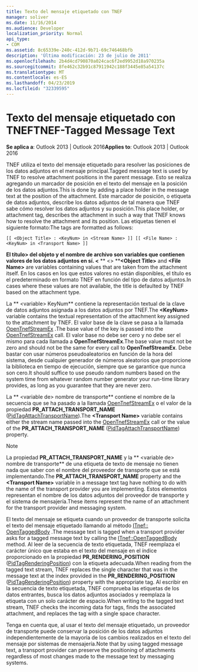 ```yaml
---
title: Texto del mensaje etiquetado con TNEF
manager: soliver
ms.date: 11/16/2014
ms.audience: Developer
localization_priority: Normal
api_type:
- COM
ms.assetid: 8c65339e-240c-412d-9b71-69c746468bfb
description: 'Última modificación: 23 de julio de 2011'
ms.openlocfilehash: 2b4d4cd790870a024cac6f2ed9952d18a970235a
ms.sourcegitcommit: 8fe462c32b91c87911942c188f3445e85a54137c
ms.translationtype: MT
ms.contentlocale: es-ES
ms.lasthandoff: 04/23/2019
ms.locfileid: "32339595"
---
```

# <a name="tnef-tagged-message-text"></a><span data-ttu-id="07859-103">Texto del mensaje etiquetado con TNEF</span><span class="sxs-lookup"><span data-stu-id="07859-103">TNEF-Tagged Message Text</span></span>

  
  
<span data-ttu-id="07859-104">**Se aplica a**: Outlook 2013 | Outlook 2016</span><span class="sxs-lookup"><span data-stu-id="07859-104">**Applies to**: Outlook 2013 | Outlook 2016</span></span> 
  
<span data-ttu-id="07859-105">TNEF utiliza el texto del mensaje etiquetado para resolver las posiciones de los datos adjuntos en el mensaje principal.</span><span class="sxs-lookup"><span data-stu-id="07859-105">Tagged message text is used by TNEF to resolve attachment positions in the parent message.</span></span> <span data-ttu-id="07859-106">Esto se realiza agregando un marcador de posición en el texto del mensaje en la posición de los datos adjuntos.</span><span class="sxs-lookup"><span data-stu-id="07859-106">This is done by adding a place holder in the message text at the position of the attachment.</span></span> <span data-ttu-id="07859-107">Este marcador de posición, o etiqueta de datos adjuntos, describe los datos adjuntos de tal manera que TNEF sabe cómo resolver los datos adjuntos y su posición.</span><span class="sxs-lookup"><span data-stu-id="07859-107">This place holder, or attachment tag, describes the attachment in such a way that TNEF knows how to resolve the attachment and its position.</span></span> <span data-ttu-id="07859-108">Las etiquetas tienen el siguiente formato:</span><span class="sxs-lookup"><span data-stu-id="07859-108">The tags are formatted as follows:</span></span>
  
 `[[ <Object Title> : <KeyNum> in <Stream Name> ]] [[ <File Name> : <KeyNum> in <Transport Name> ]]`
  
 <span data-ttu-id="07859-109">**El título\> del objeto y el nombre de archivo son variables que contienen valores de los datos adjuntos en sí. \<** \*\* \<\> \*\*</span><span class="sxs-lookup"><span data-stu-id="07859-109">**\<Object Title\>** and **\<File Name\>** are variables containing values that are taken from the attachment itself.</span></span> <span data-ttu-id="07859-110">En los casos en los que estos valores no están disponibles, el título es el predeterminado en formato TNEF en función del tipo de datos adjuntos.</span><span class="sxs-lookup"><span data-stu-id="07859-110">In cases where these values are not available, the title is defaulted by TNEF based on the attachment type.</span></span> 
  
<span data-ttu-id="07859-111">La \*\* \<variable\> KeyNum\*\* contiene la representación textual de la clave de datos adjuntos asignada a los datos adjuntos por TNEF.</span><span class="sxs-lookup"><span data-stu-id="07859-111">The **\<KeyNum\>** variable contains the textual representation of the attachment key assigned to the attachment by TNEF.</span></span> <span data-ttu-id="07859-112">El valor base de la clave se pasa a la llamada [OpenTnefStreamEx](opentnefstreamex.md) .</span><span class="sxs-lookup"><span data-stu-id="07859-112">The base value of the key is passed into the [OpenTnefStreamEx](opentnefstreamex.md) call.</span></span> <span data-ttu-id="07859-113">El valor base no debe ser cero y no debe ser el mismo para cada llamada a **OpenTnefStreamEx**.</span><span class="sxs-lookup"><span data-stu-id="07859-113">The base value must not be zero and should not be the same for every call to **OpenTnefStreamEx**.</span></span> <span data-ttu-id="07859-114">Debe bastar con usar números pseudoaleatorios en función de la hora del sistema, desde cualquier generador de números aleatorios que proporcione la biblioteca en tiempo de ejecución, siempre que se garantice que nunca son cero.</span><span class="sxs-lookup"><span data-stu-id="07859-114">It should suffice to use pseudo random numbers based on the system time from whatever random number generator your run-time library provides, as long as you guarantee that they are never zero.</span></span>
  
<span data-ttu-id="07859-115">La \*\* \<variable de\> nombre de transporte\*\* contiene el nombre de la secuencia que se ha pasado a la llamada [OpenTnefStreamEx](opentnefstreamex.md) o el valor de la propiedad **PR_ATTACH_TRANSPORT_NAME** ([PidTagAttachTransportName](pidtagattachtransportname-canonical-property.md)).</span><span class="sxs-lookup"><span data-stu-id="07859-115">The **\<Transport Name\>** variable contains either the stream name passed into the [OpenTnefStreamEx](opentnefstreamex.md) call or the value of the **PR_ATTACH_TRANSPORT_NAME** ([PidTagAttachTransportName](pidtagattachtransportname-canonical-property.md)) property.</span></span>
  
> [!NOTE]
> <span data-ttu-id="07859-116">La propiedad **PR_ATTACH_TRANSPORT_NAME** y la \*\* \<variable de\> nombre de transporte\*\* de una etiqueta de texto de mensaje no tienen nada que saber con el nombre del proveedor de transporte que se está implementando.</span><span class="sxs-lookup"><span data-stu-id="07859-116">The **PR_ATTACH_TRANSPORT_NAME** property and the **\<Transport Name\>** variable in a message text tag have nothing to do with the name of the transport provider you are implementing.</span></span> <span data-ttu-id="07859-117">Estos elementos representan el nombre de los datos adjuntos del proveedor de transporte y el sistema de mensajería.</span><span class="sxs-lookup"><span data-stu-id="07859-117">These items represent the name of an attachment for the transport provider and messaging system.</span></span> 
  
<span data-ttu-id="07859-118">El texto del mensaje se etiqueta cuando un proveedor de transporte solicita el texto del mensaje etiquetado llamando al método [ITnef:: OpenTaggedBody](itnef-opentaggedbody.md) .</span><span class="sxs-lookup"><span data-stu-id="07859-118">The message text is tagged when a transport provider asks for a tagged message text by calling the [ITnef::OpenTaggedBody](itnef-opentaggedbody.md) method.</span></span> <span data-ttu-id="07859-119">Al leer de la secuencia de texto etiquetada, TNEF reemplaza el carácter único que estaba en el texto del mensaje en el índice proporcionado en la propiedad **PR_RENDERING_POSITION** ([PidTagRenderingPosition](pidtagrenderingposition-canonical-property.md)) con la etiqueta adecuada.</span><span class="sxs-lookup"><span data-stu-id="07859-119">When reading from the tagged text stream, TNEF replaces the single character that was in the message text at the index provided in the **PR_RENDERING_POSITION** ([PidTagRenderingPosition](pidtagrenderingposition-canonical-property.md)) property with the appropriate tag.</span></span> <span data-ttu-id="07859-120">Al escribir en la secuencia de texto etiquetada, TNEF comprueba las etiquetas de los datos entrantes, busca los datos adjuntos asociados y reemplaza la etiqueta con un solo carácter de espacio.</span><span class="sxs-lookup"><span data-stu-id="07859-120">When writing to the tagged text stream, TNEF checks the incoming data for tags, finds the associated attachment, and replaces the tag with a single space character.</span></span>
  
<span data-ttu-id="07859-121">Tenga en cuenta que, al usar el texto del mensaje etiquetado, un proveedor de transporte puede conservar la posición de los datos adjuntos independientemente de la mayoría de los cambios realizados en el texto del mensaje por sistemas de mensajería.</span><span class="sxs-lookup"><span data-stu-id="07859-121">Note that by using tagged message text, a transport provider can preserve the positioning of attachments regardless of most changes made to the message text by messaging systems.</span></span>
  

